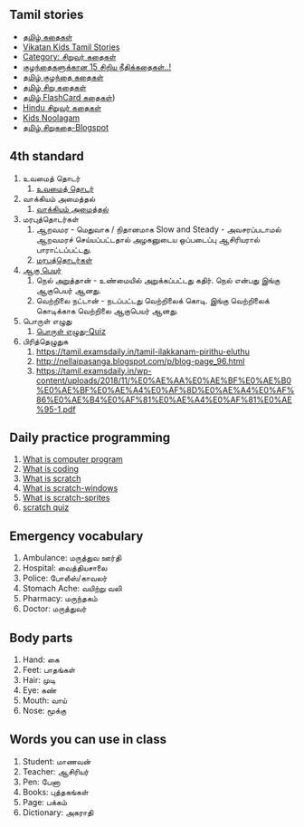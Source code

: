 ## Tamil stories

* [தமிழ் கதைகள்](http://tamilkathaigal.com/)
* [Vikatan Kids Tamil Stories](https://www.vikatan.com/collection/kids-stories)
* [Category: சிறுவர் கதைகள்](https://www.siruvarmalar.com/kids-stories)
* [குழந்தைகளுக்கான 15 சிறிய நீதிக்கதைகள்..!](https://www.momjunction.com/tamil/moral-stories-for-kids-in-tamil/)
* [தமிழ் குழந்தை கதைகள்](https://tamilkidsstory.com/)
* [தமிழ் சிறு கதைகள்](https://www.tamilsirukathaigal.com/)
* [தமிழ் FlashCard கதைகள்](https://storyweaver.org.in/search?category=Flashcards&language=Tamil&level=1&query=&sort=Relevance))
* [Hindu சிறுவர் கதைகள்](https://www.hindutamil.in/search/news/%E0%AE%9A%E0%AE%BF%E0%AE%B1%E0%AF%81%E0%AE%B5%E0%AE%B0%E0%AF%8D+%E0%AE%95%E0%AE%A4%E0%AF%88%E0%AE%95%E0%AE%B3%E0%AF%8D/)
* [Kids Noolagam](http://kids.noolagam.com/lessons/index3.asp)
* [தமிழ் சிறுகதை-Blogspot](https://tamilsirukatai.blogspot.com/)


## 4th standard

1. உவமைத் தொடர்
   1. [உவமைத் தொடர்](https://www.slideshare.net/PremaEma/uvamai-thodar)
2. வாக்கியம் அமைத்தல்
   1. [வாக்கியம் அமைத்தல்](https://bahasatamilupsr.wordpress.com/category/%E0%AE%B5%E0%AE%BE%E0%AE%95%E0%AF%8D%E0%AE%95%E0%AE%BF%E0%AE%AF%E0%AE%AE%E0%AF%8D/page/2/)
3. மரபுத்தொடர்கள் 
   1. ஆறவமர - மெதுவாக / நிதானமாக Slow and Steady - அவசரப்படாமல் ஆறவமரச் செய்யப்பட்டதால் அழகனுடைய ஒப்படைப்பு ஆசிரியரால் பாராட்டப்பட்டது.
   2. [மரபுத்தொடர்கள்](http://tamilcube.com/academy/O-Level/marabu.aspx)
4. [ஆகு பெயர்](https://ta.wikipedia.org/s/932)
   1. நெல் அறுத்தான் - உண்மையில் அறுக்கப்பட்டது கதிர். நெல் என்பது இங்கு ஆகுபெயர் ஆனது.
   2. வெற்றிலை நட்டான் - நடப்பட்டது வெற்றிலைக் கொடி. இங்கு வெற்றிலைக் கொடிக்காக வெற்றிலை ஆகுபெயர் ஆனது.
5. பொருள் எழுது
   1. [பொருள் எழுது-Quiz](https://quizlet.com/216973012/%E0%AE%AA%E0%AE%B0%E0%AE%B3-%E0%AE%8E%E0%AE%B4%E0%AE%A4-flash-cards/)
6. பிரித்தெழுதுக
   1. https://tamil.examsdaily.in/tamil-ilakkanam-pirithu-eluthu
   2. http://nellaipasanga.blogspot.com/p/blog-page_96.html
   3. https://tamil.examsdaily.in/wp-content/uploads/2018/11/%E0%AE%AA%E0%AE%BF%E0%AE%B0%E0%AE%BF%E0%AE%A4%E0%AF%8D%E0%AE%A4%E0%AF%86%E0%AE%B4%E0%AF%81%E0%AE%A4%E0%AF%81%E0%AE%95-1.pdf


## Daily practice programming

1. [What is computer program](https://www.dkfindout.com/us/computer-coding/what-is-coding/what-is-computer-program/)
1. [What is coding](https://www.dkfindout.com/us/computer-coding/what-is-coding/)
1. [What is scratch](https://www.dkfindout.com/us/computer-coding/what-is-scratch/)
1. [What is scratch-windows](https://www.dkfindout.com/us/computer-coding/scratch-window/)
1. [What is scratch-sprites](https://www.dkfindout.com/us/computer-coding/scratch-sprites/)
1. [scratch quiz](https://www.dkfindout.com/us/quiz/computer-coding/quiz-yourself-on-scratch/)

## Emergency vocabulary

1. Ambulance: மருத்துவ ஊர்தி
1. Hospital: வைத்தியசாலை
1. Police: போலீஸ்/காவலர்
1. Stomach Ache: வயிற்று வலி
1. Pharmacy: மருந்தகம்
1. Doctor: மருத்துவர்

## Body parts 

1.  Hand: கை
1.  Feet: பாதங்கள்
1.  Hair: முடி
1.  Eye: கண்
1.  Mouth: வாய்
1.  Nose: மூக்கு


## Words you can use in class 

1.  Student: மாணவன்
1.  Teacher: ஆசிரியர்
1.  Pen: பேனா
1.  Books: புத்தகங்கள்
1.  Page: பக்கம்
1.  Dictionary: அகராதி